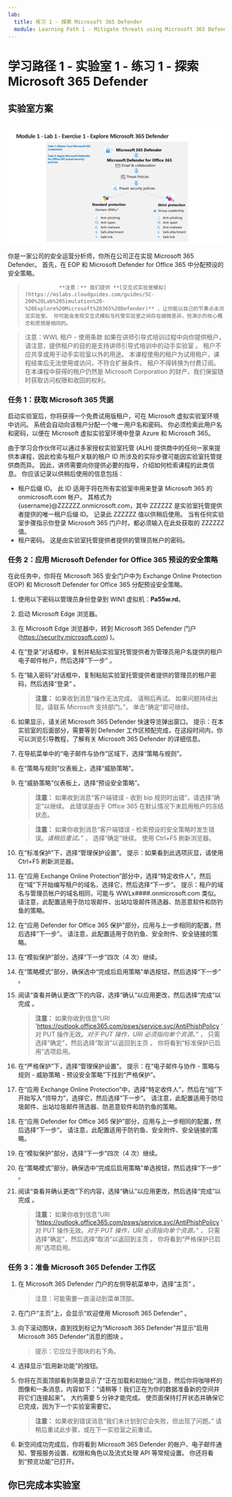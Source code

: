 ```yaml
---
lab:
  title: 练习 1 - 探索 Microsoft 365 Defender
  module: Learning Path 1 - Mitigate threats using Microsoft 365 Defender
---
```


# 学习路径 1 - 实验室 1 - 练习 1 - 探索 Microsoft 365 Defender

## 实验室方案

![M365 Defender](../Media/SC-200-Lab_M1_L1_Ex1.png)

你是一家公司的安全运营分析师，你所在公司正在实现 Microsoft 365 Defender。 首先，在 EOP 和 Microsoft Defender for Office 365 中分配预设的安全策略。

>                **注意：** 我们提供 **[交互式实验室模拟](https://mslabs.cloudguides.com/guides/SC-200%20Lab%20Simulation%20-%20Explore%20Microsoft%20365%20Defender)** ，让你能以自己的节奏点击浏览实验室。 你可能会发现交互式模拟与托管实验室之间存在细微差异，但演示的核心概念和思想是相同的。

>注意：WWL 租户 - 使用条款 如果在讲师引导式培训过程中向你提供租户，请注意，提供租户的目的是支持讲师引导式培训中的动手实验室 。 租户不应共享或用于动手实验室以外的用途。 本课程使用的租户为试用租户，课程结束后无法使用或访问，不符合扩展条件。 租户不得转换为付费订阅。 在本课程中获得的租户仍然是 Microsoft Corporation 的财产，我们保留随时获取访问权限和收回的权利。 


### 任务 1：获取 Microsoft 365 凭据

启动实验室后，你将获得一个免费试用版租户，可在 Microsoft 虚拟实验室环境中访问。 系统会自动向该租户分配一个唯一用户名和密码。 你必须检索此用户名和密码，以便在 Microsoft 虚拟实验室环境中登录 Azure 和 Microsoft 365。 

由于学习合作伙伴可以通过多家授权实验室托管 (ALH) 提供商中的任何一家来提供本课程，因此检索与租户关联的租户 ID 所涉及的实际步骤可能因实验室托管提供商而异。 因此，讲师需要向你提供必要的指导，介绍如何检索课程的此类信息。 你应该记录以供稍后使用的信息包括：

- 租户后缀 ID。 此 ID 适用于将在所有实验室中用来登录 Microsoft 365 的 onmicrosoft.com 帐户。 其格式为 {username}@ZZZZZZ.onmicrosoft.com，其中 ZZZZZZ 是实验室托管提供者提供的唯一租户后缀 ID。 记录此 ZZZZZZ 值以供稍后使用。 当有任何实验室步骤指示你登录 Microsoft 365 门户时，都必须输入在此处获取的 ZZZZZZ 值。
- 租户密码。 这是由实验室托管提供者提供的管理员帐户的密码。


### 任务 2：应用 Microsoft Defender for Office 365 预设的安全策略

在此任务中，你将在 Microsoft 365 安全门户中为 Exchange Online Protection (EOP) 和 Microsoft Defender for Office 365 分配预设安全策略。

1. 使用以下密码以管理员身份登录到 WIN1 虚拟机：**Pa55w.rd**。  

1. 启动 Microsoft Edge 浏览器。

1. 在 Microsoft Edge 浏览器中，转到 Microsoft 365 Defender 门户 (https://security.microsoft.com) )。

1. 在“登录”对话框中，复制并粘贴实验室托管提供者为管理员用户名提供的租户电子邮件帐户，然后选择“下一步” 。

1. 在“输入密码”对话框中，复制粘贴实验室托管提供者提供的管理员的租户密码，然后选择“登录” 。

    >**注意：** 如果收到消息“操作无法完成。 请稍后再试。 如果问题持续出现，请联系 Microsoft 支持部门。”， 单击“确定”即可继续。  

1. 如果显示，请关闭 Microsoft 365 Defender 快速导览弹出窗口。 提示：在本实验室的后面部分，需要等到 Defender 工作区预配完成，在这段时间内，你可以浏览引导教程，了解有关 Microsoft 365 Defender 的详细信息。

1. 在导航菜单中的“电子邮件与协作”区域下，选择“策略与规则”。

1. 在“策略与规则”仪表板上，选择“威胁策略”。

1. 在“威胁策略”仪表板上，选择“预设安全策略”。

    >**注意：** 如果收到消息“客户端错误 - 收到 bip 规则时出错”，请选择“确定”以继续。 此错误是由于 Office 365 在默认情况下未启用租户的冻结状态。

    >**注意：** 如果你收到消息“客户端错误 - 检索预设的安全策略时发生错误。*请稍后重试。”* ， 选择“确定”继续。 使用 Ctrl+F5 刷新浏览器。

1. 在“标准保护”下，选择“管理保护设置”。 提示：如果看到此选项灰显，请使用 Ctrl+F5 刷新浏览器。

1. 在“应用 Exchange Online Protection”部分中，选择“特定收件人”，然后在“域”下开始编写租户的域名，选择它，然后选择“下一步”。 提示：租户的域名与管理员帐户的域名相同，可能与 WWLx####.onmicrosoft.com 类似。 请注意，此配置适用于防垃圾邮件、出站垃圾邮件筛选器、防恶意软件和防钓鱼的策略。 

1. 在“应用 Defender for Office 365 保护”部分，应用与上一步相同的配置，然后选择“下一步”。 请注意，此配置适用于防钓鱼、安全附件、安全链接的策略。

1. 在“模拟保护”部分，选择“下一步”四次（4 次）继续。

1. 在“策略模式”部分，确保选中“完成后启用策略”单选按钮，然后选择“下一步” 。

1. 阅读“查看并确认更改”下的内容，选择“确认”以应用更改，然后选择“完成”以完成 。

    >**注意：** 如果你收到信息“URI 'https://outlook.office365.com/psws/service.svc/AntiPhishPolicy ' 对 PUT 操作无效。*对于 PUT 操作，URI 必须指向单个资源。”* ， 只需选择“确定”，然后选择“取消”以返回到主页 。 你将看到“标准保护已启用”选项启用。

1. 在“严格保护”下，选择“管理保护设置”。 提示：在“电子邮件与协作 - 策略与规则 - 威胁策略 - 预设安全策略”下找到“严格保护”。

1. 在“应用 Exchange Online Protection”中，选择“特定收件人”，然后在“组”下开始写入“领导力”，选择它，然后选择”下一步”。 请注意，此配置适用于防垃圾邮件、出站垃圾邮件筛选器、防恶意软件和防钓鱼的策略。

1. 在“应用 Defender for Office 365 保护”部分，应用与上一步相同的配置，然后选择“下一步”。 请注意，此配置适用于防钓鱼、安全附件、安全链接的策略。

1. 在“模拟保护”部分，选择“下一步”四次（4 次）继续。

1. 在“策略模式”部分，确保选中“完成后启用策略”单选按钮，然后选择“下一步” 。

1. 阅读“查看并确认更改”下的内容，选择“确认”以应用更改，然后选择“完成”以完成 。

    >**注意：** 如果你收到信息“URI 'https://outlook.office365.com/psws/service.svc/AntiPhishPolicy ' 对 PUT 操作无效。*对于 PUT 操作，URI 必须指向单个资源。”* ， 只需选择“确定”，然后选择“取消”以返回到主页 。 你将看到“严格保护已启用”选项启用。

### 任务 3：准备 Microsoft 365 Defender 工作区

1. 在 Microsoft 365 Defender 门户的左侧导航菜单中，选择“主页” 。

    >注意：可能需要一直滚动到菜单顶部。

1. 在门户“主页”上，会显示“欢迎使用 Microsoft 365 Defender” 。

1. 向下滚动图块，直到找到标记为“Microsoft 365 Defender”并显示“启用 Microsoft 365 Defender”消息的图块 。

    >提示：它应位于图块的右下角。

1. 选择显示“启用新功能”的按钮。

1. 你将在页面顶部看到简要显示了“正在加载和初始化”消息，然后你将咖啡杯的图像和一条消息，内容如下：“请稍等！我们正在为你的数据准备新的空间并将它们连接起来”。 大约需要 5 分钟才能完成。 使页面保持打开状态并确保它已完成，因为下一个实验室需要它。

    >**注意：** 如果收到错误消息“我们未计划到它会失败，但出现了问题。” 请稍后重试此步骤，或在下一实验室之前重试。

1. 新空间成功完成后，你将看到 Microsoft 365 Defender 的帐户、电子邮件通知、警报服务设置、权限和角色以及流式处理 API 等常规设置。 你还将看到“预览功能”已打开。

## 你已完成本实验室
